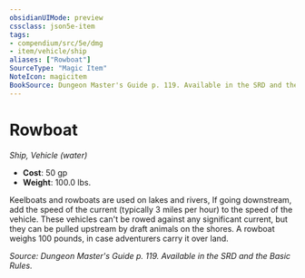 ```yaml
---
obsidianUIMode: preview
cssclass: json5e-item
tags:
- compendium/src/5e/dmg
- item/vehicle/ship
aliases: ["Rowboat"]
SourceType: "Magic Item"
NoteIcon: magicitem
BookSource: Dungeon Master's Guide p. 119. Available in the SRD and the Basic Rules.
---
```

# Rowboat
*Ship, Vehicle (water)*  

- **Cost**: 50 gp
- **Weight**: 100.0 lbs.

Keelboats and rowboats are used on lakes and rivers, If going downstream, add the speed of the current (typically 3 miles per hour) to the speed of the vehicle. These vehicles can't be rowed against any significant current, but they can be pulled upstream by draft animals on the shores. A rowboat weighs 100 pounds, in case adventurers carry it over land.

*Source: Dungeon Master's Guide p. 119. Available in the SRD and the Basic Rules.*